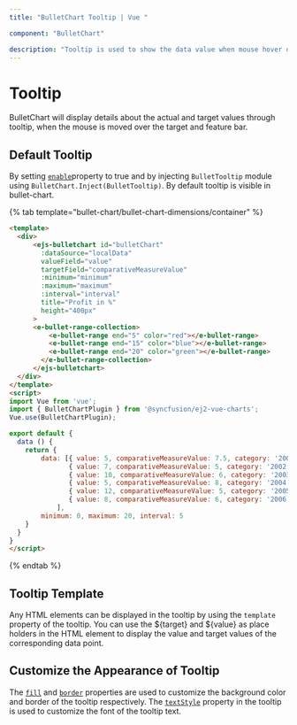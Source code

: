 ```yaml
---
title: "BulletChart Tooltip | Vue "

component: "BulletChart"

description: "Tooltip is used to show the data value when mouse hover on the chart.We can able to customize format,template and appearance."
---
```


# Tooltip

BulletChart will display details about the actual and target values through tooltip, when the mouse is moved over the target and feature bar.

## Default Tooltip

By setting [`enable`](https://ej2.syncfusion.com/documentation/api/bullet-chart/bulletTooltipSettings/#enable)property to true and by injecting `BulletTooltip` module
using `BulletChart.Inject(BulletTooltip)`. By default tooltip is visible in bullet-chart.

{% tab template="bullet-chart/bullet-chart-dimensions/container" %}

```html
<template>
  <div>
      <ejs-bulletchart id="bulletChart"
        :dataSource="localData"
        valueField="value"
        targetField="comparativeMeasureValue"
        :minimum="minimum"
        :maximum="maximum"
        :interval="interval"
        title="Profit in %"
        height="400px"
      >
      <e-bullet-range-collection>
          <e-bullet-range end="5" color="red"></e-bullet-range>
          <e-bullet-range end="15" color="blue"></e-bullet-range>
          <e-bullet-range end="20" color="green"></e-bullet-range>
        </e-bullet-range-collection>
      </ejs-bulletchart>
  </div>
</template>
<script>
import Vue from 'vue';
import { BulletChartPlugin } from '@syncfusion/ej2-vue-charts';
Vue.use(BulletChartPlugin);

export default {
  data () {
    return {
        data: [{ value: 5, comparativeMeasureValue: 7.5, category: '2001' },
               { value: 7, comparativeMeasureValue: 5, category: '2002' },
               { value: 10, comparativeMeasureValue: 6, category: '2003' },
               { value: 5, comparativeMeasureValue: 8, category: '2004' },
               { value: 12, comparativeMeasureValue: 5, category: '2005' },
               { value: 8, comparativeMeasureValue: 6, category: '2006' }
            ],
        minimum: 0, maximum: 20, interval: 5
    }
  }
}
</script>
```

{% endtab %}

## Tooltip Template

Any HTML elements can be displayed in the tooltip by using the `template` property of the tooltip. You can use the ${target} and ${value} as place holders in the HTML element to display the value and target values of the corresponding data point.

## Customize the Appearance of Tooltip

The [`fill`](./https://ej2.syncfusion.com/documentation/api/bullet-chart/tooltipSettingsModel#fill-string) and [`border`](./https://ej2.syncfusion.com/documentation/api/bullet-chart/tooltipSettingsModel#border-bordermodel) properties are used to customize the background color and border of the tooltip respectively. The [`textStyle`](./https://ej2.syncfusion.com/documentation/api/bullet-chart/tooltipSettingsModel#textstyle-fontmodel) property in the tooltip is used to customize the font of the tooltip text.